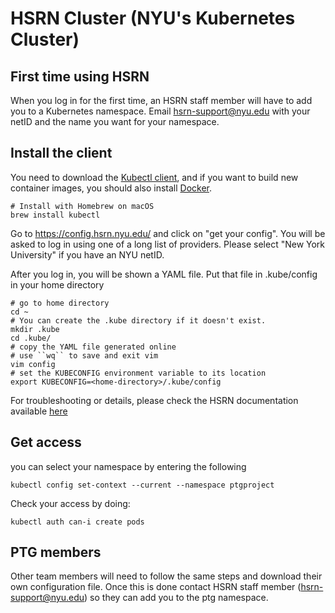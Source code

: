 # HSRN Cluster (NYU's Kubernetes Cluster)

## First time using HSRN

When you log in for the first time, an HSRN staff member will have to add you to a Kubernetes namespace. Email hsrn-support@nyu.edu with your netID and the name you want for your namespace.

## Install the client

You need to download the [Kubectl client](https://kubernetes.io/docs/tasks/tools/#kubectl), and if you want to build new container images, you should also install [Docker](https://www.docker.com/get-started/).

```
# Install with Homebrew on macOS
brew install kubectl
```

Go to https://config.hsrn.nyu.edu/ and click on "get your config". You will be asked to log in using one of a long list of providers. Please select "New York University" if you have an NYU netID.

After you log in, you will be shown a YAML file. Put that file in .kube/config in your home directory

```
# go to home directory
cd ~
# You can create the .kube directory if it doesn't exist.
mkdir .kube
cd .kube/
# copy the YAML file generated online
# use ``wq`` to save and exit vim
vim config
# set the KUBECONFIG environment variable to its location
export KUBECONFIG=<home-directory>/.kube/config
```
For troubleshooting or details, please check the HSRN documentation available [here](https://k8s-docs.hsrn.nyu.edu/)
## Get access 
you can select your namespace by entering the following
```
kubectl config set-context --current --namespace ptgproject
```
Check your access by doing:
```
kubectl auth can-i create pods
```

## PTG members
Other team members will need to follow the same steps and download their own configuration file. Once this is done contact HSRN staff member (hsrn-support@nyu.edu) so they can add you to the ptg namespace.
